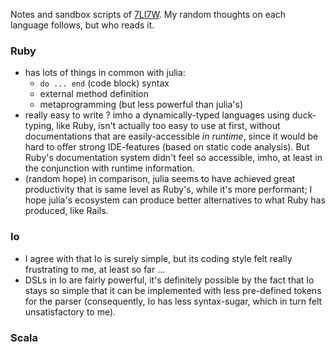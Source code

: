 Notes and sandbox scripts of [7LI7W](https://www.amazon.com/Seven-Languages-Weeks-Programming-Programmers/dp/193435659X).
My random thoughts on each language follows, but who reads it.


### Ruby

- has lots of things in common with julia:
  * `do ... end` (code block) syntax
  * external method definition
  * metaprogramming (but less powerful than julia's)
- really easy to write ? imho a dynamically-typed languages using duck-typing, like Ruby, isn't actually too easy to use at first, without documentations that are easily-accessible _in runtime_, since it would be hard to offer strong IDE-features (based on static code analysis). But Ruby's documentation system didn't feel so accessible, imho, at least in the conjunction with runtime information.
- (random hope) in comparison, julia seems to have achieved great productivity that is same level as Ruby's, while it's more performant; I hope julia's ecosystem can produce better alternatives to what Ruby has produced, like Rails.


### Io

- I agree with that Io is surely simple, but its coding style felt really frustrating to me, at least so far ...
- DSLs in Io are fairly powerful, it's definitely possible by the fact that Io stays so simple that it can be implemented with less pre-defined tokens for the parser (consequently, Io has less syntax-sugar, which in turn felt unsatisfactory to me).


### Scala
